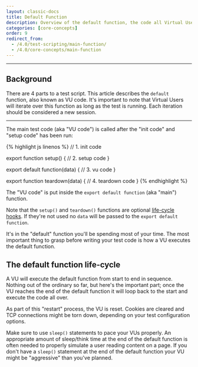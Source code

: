 ```yaml
---
layout: classic-docs
title: Default Function
description: Overview of the default function, the code all Virtual Users will execute during a test
categories: [core-concepts]
order: 9
redirect_from:
  - /4.0/test-scripting/main-function/
  - /4.0/core-concepts/main-function
---
```


***

<h2>Background</h2>

There are 4 parts to a test script. This article describes the `default` function, also known as VU code.  It's important to note that Virtual Users will iterate over this function as long as the test is running. Each iteration should be considered a new session.

***

The main test code (aka "VU code") is called after the "init code" and "setup code" has been run:

{% highlight js linenos %}
// 1. init code

export function setup() {
    // 2. setup code
}

export default function(data) {
    // 3. vu code
}

export function teardown(data) {
    // 4. teardown code
}
{% endhighlight %}

The "VU code" is put inside the `export default function` (aka "main") function.

<div class="callout callout-warning" role="alert">
    Note that the <code>setup()</code> and <code>teardown()</code> functions are optional <a href="{{ site.baseurl }}{% link _v4/core-concepts/test-setup-teardown-life-cycle.md %}" class="alert-link">life-cycle hooks</a>. If they're not used no <code>data</code> will be passed to the <code>export default function</code>.
</div>

It's in the "default" function you'll be spending most of your time. The most important thing to grasp before writing your test code is how a VU executes the default function.

## The default function life-cycle

A VU will execute the default function from start to end in sequence. Nothing out of the ordinary so far, but here's the important part; once the VU reaches the end of the default function it will loop back to the start and execute the code all over.

As part of this "restart" process, the VU is reset. Cookies are cleared and TCP connections might be torn down, depending on your test configuration options.

<div class="callout callout-warning" role="alert">
    Make sure to use <code>sleep()</code> statements to pace your VUs properly. An appropriate amount of sleep/think time at the end of the default function is often needed to properly simulate a user reading content on a page. If you don't have a <code>sleep()</code> statement at the end of the default function your VU might be "aggressive" than you've planned.
</div>
